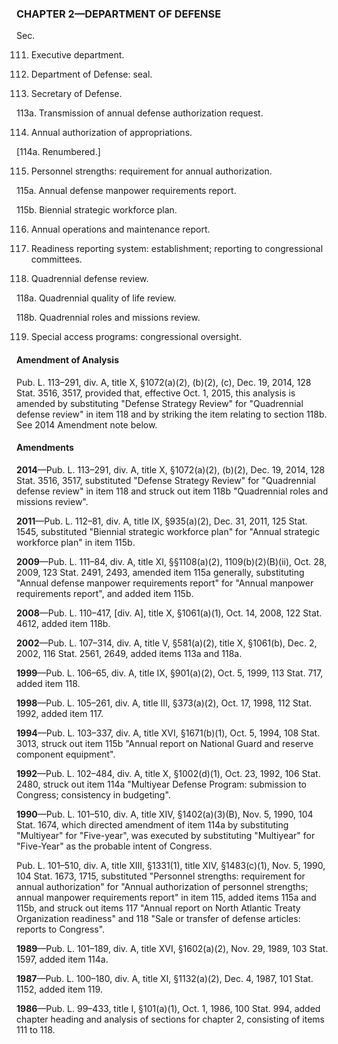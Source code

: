 ### **CHAPTER 2—DEPARTMENT OF DEFENSE** ###

Sec.

111. Executive department.

112. Department of Defense: seal.

113. Secretary of Defense.

113a. Transmission of annual defense authorization request.

114. Annual authorization of appropriations.

[114a. Renumbered.]

115. Personnel strengths: requirement for annual authorization.

115a. Annual defense manpower requirements report.

115b. Biennial strategic workforce plan.

116. Annual operations and maintenance report.

117. Readiness reporting system: establishment; reporting to congressional committees.

118. Quadrennial defense review.

118a. Quadrennial quality of life review.

118b. Quadrennial roles and missions review.

119. Special access programs: congressional oversight.

#### Amendment of Analysis ####

Pub. L. 113–291, div. A, title X, §1072(a)(2), (b)(2), (c), Dec. 19, 2014, 128 Stat. 3516, 3517, provided that, effective Oct. 1, 2015, this analysis is amended by substituting "Defense Strategy Review" for "Quadrennial defense review" in item 118 and by striking the item relating to section 118b. See 2014 Amendment note below.

#### Amendments ####

**2014**—Pub. L. 113–291, div. A, title X, §1072(a)(2), (b)(2), Dec. 19, 2014, 128 Stat. 3516, 3517, substituted "Defense Strategy Review" for "Quadrennial defense review" in item 118 and struck out item 118b "Quadrennial roles and missions review".

**2011**—Pub. L. 112–81, div. A, title IX, §935(a)(2), Dec. 31, 2011, 125 Stat. 1545, substituted "Biennial strategic workforce plan" for "Annual strategic workforce plan" in item 115b.

**2009**—Pub. L. 111–84, div. A, title XI, §§1108(a)(2), 1109(b)(2)(B)(ii), Oct. 28, 2009, 123 Stat. 2491, 2493, amended item 115a generally, substituting "Annual defense manpower requirements report" for "Annual manpower requirements report", and added item 115b.

**2008**—Pub. L. 110–417, [div. A], title X, §1061(a)(1), Oct. 14, 2008, 122 Stat. 4612, added item 118b.

**2002**—Pub. L. 107–314, div. A, title V, §581(a)(2), title X, §1061(b), Dec. 2, 2002, 116 Stat. 2561, 2649, added items 113a and 118a.

**1999**—Pub. L. 106–65, div. A, title IX, §901(a)(2), Oct. 5, 1999, 113 Stat. 717, added item 118.

**1998**—Pub. L. 105–261, div. A, title III, §373(a)(2), Oct. 17, 1998, 112 Stat. 1992, added item 117.

**1994**—Pub. L. 103–337, div. A, title XVI, §1671(b)(1), Oct. 5, 1994, 108 Stat. 3013, struck out item 115b "Annual report on National Guard and reserve component equipment".

**1992**—Pub. L. 102–484, div. A, title X, §1002(d)(1), Oct. 23, 1992, 106 Stat. 2480, struck out item 114a "Multiyear Defense Program: submission to Congress; consistency in budgeting".

**1990**—Pub. L. 101–510, div. A, title XIV, §1402(a)(3)(B), Nov. 5, 1990, 104 Stat. 1674, which directed amendment of item 114a by substituting "Multiyear" for "Five-year", was executed by substituting "Multiyear" for "Five-Year" as the probable intent of Congress.

Pub. L. 101–510, div. A, title XIII, §1331(1), title XIV, §1483(c)(1), Nov. 5, 1990, 104 Stat. 1673, 1715, substituted "Personnel strengths: requirement for annual authorization" for "Annual authorization of personnel strengths; annual manpower requirements report" in item 115, added items 115a and 115b, and struck out items 117 "Annual report on North Atlantic Treaty Organization readiness" and 118 "Sale or transfer of defense articles: reports to Congress".

**1989**—Pub. L. 101–189, div. A, title XVI, §1602(a)(2), Nov. 29, 1989, 103 Stat. 1597, added item 114a.

**1987**—Pub. L. 100–180, div. A, title XI, §1132(a)(2), Dec. 4, 1987, 101 Stat. 1152, added item 119.

**1986**—Pub. L. 99–433, title I, §101(a)(1), Oct. 1, 1986, 100 Stat. 994, added chapter heading and analysis of sections for chapter 2, consisting of items 111 to 118.